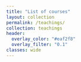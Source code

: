 ```yaml
---
title: "List of courses"
layout: collection
permalink: /teachings/
collection: teachings
header:
  overlay_color: "#eaf2f8"
  overlay_filter: "0.1"
classes: wide
---
```



